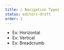```yaml
---
title: ◊ Navigation Types
status: editors-draft
order: 2
---
```


* Ex: Horizontal
* Ex: Vertical
* Ex: Breadcrumb
